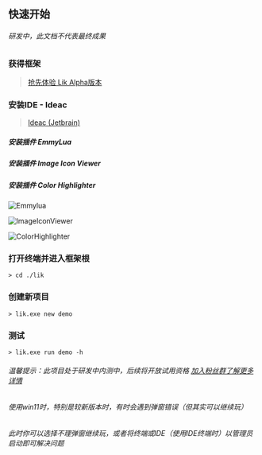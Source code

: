 ## 快速开始

###### 研发中，此文档不代表最终成果

### 获得框架

> <a target="_blank" href="https://afdian.net/a/hunzsig">抢先体验 Lik Alpha版本</a>

### 安装IDE - Ideac

> <a target="_blank" href="https://www.jetbrains.com/idea/download/#section=windows">Ideac (Jetbrain)</a>

##### 安装插件 EmmyLua

##### 安装插件 Image Icon Viewer

##### 安装插件 Color Highlighter

![Emmylua](/assets/emmylua.png)

![ImageIconViewer](/assets/imageIconViewer.png)

![ColorHighlighter](/assets/colorHighlighter.png)

### 打开终端并进入框架根

```
> cd ./lik
```

### 创建新项目

```
> lik.exe new demo
```

### 测试

```
> lik.exe run demo -h
```

###### 温馨提示：此项目处于研发中内测中，后续将开放试用资格 <a target="_blank" href="https://afdian.net/a/hunzsig">加入粉丝群了解更多详情</a>

###### 使用win11时，特别是较新版本时，有时会遇到弹窗错误（但其实可以继续玩）

###### 此时你可以选择不理弹窗继续玩，或者将终端或IDE（使用IDE终端时）以管理员启动即可解决问题
